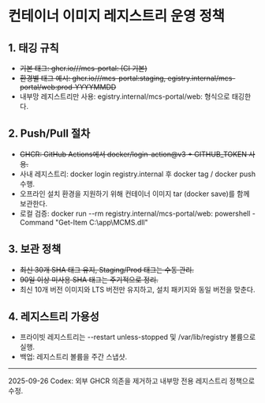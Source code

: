# 컨테이너 이미지 레지스트리 운영 정책

## 1. 태깅 규칙
- ~~기본 태그: ghcr.io/<org>/<repo>/mcs-portal: (CI 기본)~~
- ~~환경별 태그 예시: ghcr.io/<org>/<repo>/mcs-portal:staging, egistry.internal/mcs-portal/web:prod-YYYYMMDD~~
- 내부망 레지스트리만 사용: egistry.internal/mcs-portal/web:<version> 형식으로 태깅한다.

## 2. Push/Pull 절차
- ~~GHCR: GitHub Actions에서 docker/login-action@v3 + GITHUB_TOKEN 사용.~~
- 사내 레지스트리: docker login registry.internal 후 docker tag / docker push 수행.
- 오프라인 설치 환경을 지원하기 위해 컨테이너 이미지 tar (docker save)를 함께 보관한다.
- 로컬 검증: docker run --rm registry.internal/mcs-portal/web:<version> powershell -Command "Get-Item C:\app\MCMS.dll"

## 3. 보관 정책
- ~~최신 30개 SHA 태그 유지, Staging/Prod 태그는 수동 관리.~~
- ~~90일 이상 미사용 SHA 태그는 주기적으로 정리.~~
- 최신 10개 버전 이미지와 LTS 버전만 유지하고, 설치 패키지와 동일 버전을 맞춘다.

## 4. 레지스트리 가용성
- 프라이빗 레지스트리는 --restart unless-stopped 및 /var/lib/registry 볼륨으로 실행.
- 백업: 레지스트리 볼륨을 주간 스냅샷.

---
2025-09-26 Codex: 외부 GHCR 의존을 제거하고 내부망 전용 레지스트리 정책으로 수정.
